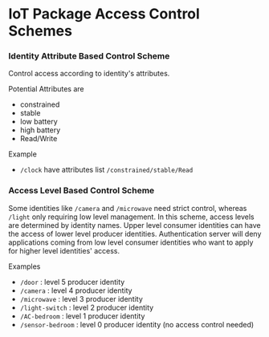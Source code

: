 IoT Package Access Control Schemes
=================

### Identity Attribute Based Control Scheme
Control access according to identity's attributes. 

Potential Attributes are

- constrained
- stable
- low battery
- high battery
- Read/Write

Example
- `/clock` have attributes list `/constrained/stable/Read`

### Access Level Based Control Scheme
Some identities like `/camera` and `/microwave` need strict control, whereas `/light` only requiring low level management. In this scheme, access levels are determined by identity names. Upper level consumer identities can have the access of lower level producer identities. Authentication server will deny applications coming from low level consumer identities who want to apply for higher level identities' access.

Examples
- `/door` : level 5 producer identity
- `/camera` : level 4 producer identity
- `/microwave` : level 3 producer identity
- `/light-switch` : level 2 producer identity
- `/AC-bedroom` : level 1 producer identity
- `/sensor-bedroom` : level 0 producer identity (no access control needed)